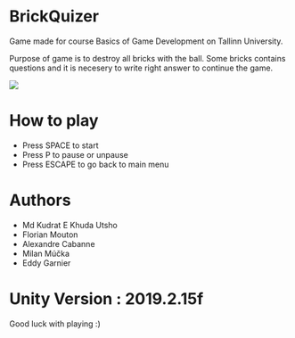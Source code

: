 # BrickQuizer

Game made for course Basics of Game Development on Tallinn University.

Purpose of game is to destroy all bricks with the ball. 
Some bricks contains questions and it is necesery to write right answer to continue the game.

![](https://i.imgur.com/47WIrTT.png)

# How to play

- Press SPACE to start
- Press P to pause or unpause
- Press ESCAPE to go back to main menu


# Authors

- Md Kudrat E Khuda Utsho
- Florian Mouton 
- Alexandre Cabanne
- Milan Múčka
- Eddy Garnier


# Unity Version : 2019.2.15f

Good luck with playing :)
